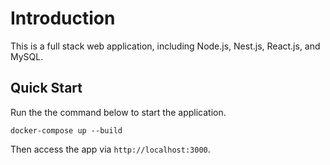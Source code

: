 # Introduction 
This is a full stack web application, including Node.js, Nest.js, React.js, and MySQL.

## Quick Start
Run the the command below to start the application.
```
docker-compose up --build
```

Then access the app via `http://localhost:3000`.